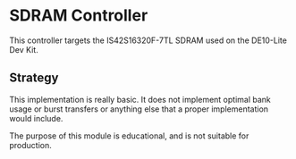 # SDRAM Controller

This controller targets the IS42S16320F-7TL SDRAM used on the DE10-Lite Dev Kit.

## Strategy

This implementation is really basic.  It does not implement optimal bank usage
or burst transfers or anything else that a proper implementation would include.

The purpose of this module is educational, and is not suitable for production.

